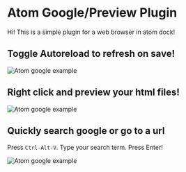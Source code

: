 # Atom Google/Preview Plugin

Hi! This is a simple plugin for a web browser in atom dock!

## Toggle Autoreload to refresh on save!
![Atom google example](https://raw.githubusercontent.com/sean-codes/atom-browser/raw/master/example3.gif)

## Right click and preview your html files!

![Atom google example](https://raw.githubusercontent.com/sean-codes/atom-browser/raw/master/example.gif?v=2)

## Quickly search google or go to a url

Press `Ctrl-Alt-V`. Type your search term. Press Enter!

![Atom google example](https://raw.githubusercontent.com/sean-codes/atom-browser/raw/master/example2.gif?v=2)
